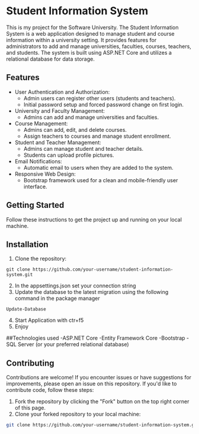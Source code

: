 # Student Information System



This is my project for the Software University. The Student Information System is a web application designed to manage student and course information within a university setting. It provides features for administrators to add and manage universities, faculties, courses, teachers, and students. The system is built using ASP.NET Core and utilizes a relational database for data storage.

## Features

- User Authentication and Authorization:
  - Admin users can register other users (students and teachers).
  - Initial password setup and forced password change on first login.
- University and Faculty Management:
  - Admins can add and manage universities and faculties.
- Course Management:
  - Admins can add, edit, and delete courses.
  - Assign teachers to courses and manage student enrollment.
- Student and Teacher Management:
  - Admins can manage student and teacher details.
  - Students can upload profile pictures.
- Email Notifications:
  - Automatic email to users when they are added to the system.
- Responsive Web Design:
  - Bootstrap framework used for a clean and mobile-friendly user interface.

## Getting Started

Follow these instructions to get the project up and running on your local machine.

## Installation

1. Clone the repository:

```
git clone https://github.com/your-username/student-information-system.git
```

2. In the appsettings.json set your connection string
3. Update the database to the latest migration using the following command in the package manager
```
Update-Database
```
4. Start Application with ctr+f5
5. Enjoy


##Technologies used
-ASP.NET Core
-Entity Framework Core
-Bootstrap
-SQL Server (or your preferred relational database)

## Contributing

Contributions are welcome! If you encounter issues or have suggestions for improvements, please open an issue on this repository. If you'd like to contribute code, follow these steps:

1. Fork the repository by clicking the "Fork" button on the top right corner of this page.
2. Clone your forked repository to your local machine:

```bash
git clone https://github.com/your-username/student-information-system.git
